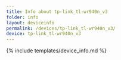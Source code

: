 ```yaml
---
title: Info about tp-link_tl-wr940n_v3
folder: info
layout: deviceinfo
permalink: /devices/tp-link_tl-wr940n_v3/
device: tp-link_tl-wr940n_v3
---
```

{% include templates/device_info.md %}
